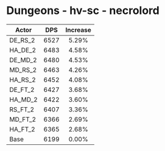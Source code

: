 # Dungeons - hv-sc - necrolord
| Actor | DPS | Increase |
|---|:---:|:---:|
|DE_RS_2|6527|5.29%|
|HA_DE_2|6483|4.58%|
|DE_MD_2|6480|4.53%|
|MD_RS_2|6463|4.26%|
|HA_RS_2|6452|4.08%|
|DE_FT_2|6427|3.68%|
|HA_MD_2|6422|3.60%|
|RS_FT_2|6407|3.36%|
|MD_FT_2|6366|2.69%|
|HA_FT_2|6365|2.68%|
|Base|6199|0.00%|

